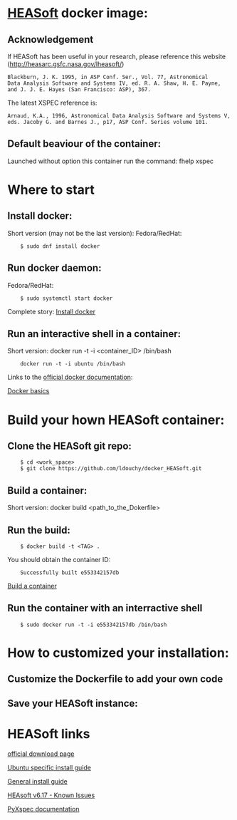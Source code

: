 # [HEASoft](https://heasarc.gsfc.nasa.gov/docs/software/lheasoft/) docker image:

## Acknowledgement

If HEASoft has been useful in your research, please reference this website (http://heasarc.gsfc.nasa.gov/lheasoft/)
```
Blackburn, J. K. 1995, in ASP Conf. Ser., Vol. 77, Astronomical
Data Analysis Software and Systems IV, ed. R. A. Shaw, H. E. Payne,
and J. J. E. Hayes (San Francisco: ASP), 367.
```

The latest XSPEC reference is:
```
Arnaud, K.A., 1996, Astronomical Data Analysis Software and Systems V,
eds. Jacoby G. and Barnes J., p17, ASP Conf. Series volume 101.
```

## Default beaviour of the container:
Launched without option this container run the command: fhelp xspec

# Where to start

## Install docker:
Short version (may not be the last version):
  Fedora/RedHat:

        $ sudo dnf install docker

## Run docker daemon:
  Fedora/RedHat:

        $ sudo systemctl start docker

Complete story:
[Install docker](https://docs.docker.com/engine/installation/)

## Run an interactive shell in a container:

  Short version:
        docker run -t -i \<container_ID\> /bin/bash

        docker run -t -i ubuntu /bin/bash

Links to the [official docker documentation](https://docs.docker.com/):

[Docker basics](https://docs.docker.com/engine/userguide/basics/)


# Build your hown HEASoft container:


## Clone the HEASoft git repo:

        $ cd <work_space>
        $ git clone https://github.com/ldouchy/docker_HEASoft.git

## Build a container:

  Short version:
        docker build \<path_to_the_Dokerfile\>

## Run the build:

        $ docker build -t <TAG> .

  You should obtain the container ID:

        Successfully built e553342157db

[Build a container](https://docs.docker.com/reference/builder/)


## Run the container with an interractive shell

        $ sudo docker run -t -i e553342157db /bin/bash


# How to customized your installation:

## Customize the Dockerfile to add your own code

## Save your HEASoft instance:


# HEASoft links

[official download page](https://heasarc.gsfc.nasa.gov/docs/software/lheasoft/download.html)

[Ubuntu specific install guide](https://heasarc.gsfc.nasa.gov/docs/software/lheasoft/ubuntu.html)

[General install guide](https://heasarc.gsfc.nasa.gov/docs/software/lheasoft/install.html)

[HEAsoft v6.17 - Known Issues](https://heasarc.gsfc.nasa.gov/lheasoft/issues.html)

[PyXspec documentation](https://heasarc.gsfc.nasa.gov/xanadu/xspec/python/PyXspec.pdf)

